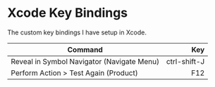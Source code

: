 # Xcode Key Bindings

The custom key bindings I have setup in Xcode.

| Command | Key
|--|-:|
| Reveal in Symbol Navigator (Navigate Menu) | ctrl-shift-J |
| Perform Action > Test Again (Product) | F12 |